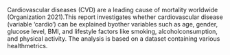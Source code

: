 Cardiovascular diseases (CVD) are a leading cause of mortality worldwide (Organization 2021).This report investigates whether cardiovascular disease (variable ‘cardio‘) can be explained byother variables such as age, gender, glucose level, BMI, and lifestyle factors like smoking, alcoholconsumption, and physical activity. The analysis is based on a dataset containing various healthmetrics.
